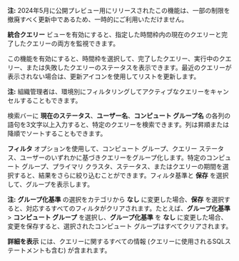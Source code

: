 **注:** 2024年5月に公開プレビュー用にリリースされたこの機能は、一部の制限を撤廃すべく更新中であるため、一時的にご利用いただけません。

**統合クエリー** ビューを有効にすると、指定した時間枠内の現在のクエリーと完了したクエリーの両方を監視できます。

この機能を有効にすると、時間枠を選択して、完了したクエリー、実行中のクエリー、または失敗したクエリーのステータスを表示できます。最近のクエリーが表示されない場合は、更新アイコンを使用してリストを更新します。

**注:** 組織管理者は、環境別にフィルタリングしてアクティブなクエリーをキャンセルすることもできます。

検索バーに **現在のステータス**、**ユーザー名**、**コンピュート グループ名** の各列の語句を3文字以上入力すると、特定のクエリーを検索できます。列は昇順または降順でソートすることもできます。

**フィルタ** オプションを使用して、コンピュート グループ、クエリー ステータス、ユーザーのいずれかに基づきクエリーをグループ化します。特定のコンピュート グループ、プライマリ クラスタ、ステータス、またはクエリーの期間を選択すると、結果をさらに絞り込むことができます。フィルタ基準と **保存** を選択して、グループを表示します。

**注:** **グループ化基準** の選択をカテゴリから **なし** に変更した場合、**保存** を選択すると、対応するすべてのフィルタがクリアされます。たとえば、**グループ化基準** > **コンピュート グループ** を選択し、**グループ化基準** を **なし** に変更した場合、変更を保存すると、選択されたコンピュート グループはすべてクリアされます。

**詳細を表示** には、クエリーに関するすべての情報 (クエリーに使用されるSQLステートメントも含む) が含まれます。

